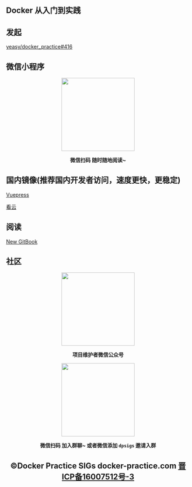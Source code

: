 ## Docker 从入门到实践

## 发起

[yeasy/docker_practice#416](https://github.com/yeasy/docker_practice/issues/416)

## 微信小程序

<p align="center">
<img width="200" src="https://dpsigs.coding.net/p/docker_practice/d/docker-practice.com/git/raw/master/49682252-3ac4c500-faec-11e8-86ab-eafe0139be6b.jpg">
</p>

<p align="center"><strong>微信扫码 随时随地阅读~</strong></p>


## 国内镜像(推荐国内开发者访问，速度更快，更稳定)

[Vuepress](https://vuepress.mirror.docker-practice.com)

[看云](https://www.kancloud.cn/docker_practice/docker_practice)

## 阅读

[New GitBook](https://gitbook.docker-practice.com)

## 社区

<p align="center">
<img width="200" src="https://dpsigs.coding.net/p/docker_practice/d/docker-practice.com/git/raw/master/46847944-84a96b80-ce19-11e8-9f0c-ec84b2ac463e.jpg">
</p>

<p align="center"><strong>项目维护者微信公众号</strong></p>

<p align="center">
<img width="200" src="https://dpsigs.coding.net/public/docker_practice/docker-practice.com/git/files/master/wechat.jpg">
</p>

<p align="center"><strong>微信扫码 加入群聊~ 或者微信添加 <code>dpsigs</code> 邀请入群</strong></p>


<h2 align="center">©Docker Practice SIGs docker-practice.com <a href="http://beian.miit.gov.cn/"><strong>晋ICP备16007512号-3</strong></a></h2>
